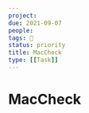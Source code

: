 ```yaml
---
project:
due: 2021-09-07
people:
tags: 🧨
status: priority
title: MacCheck
type: [[Task]]
---
```


# MacCheck